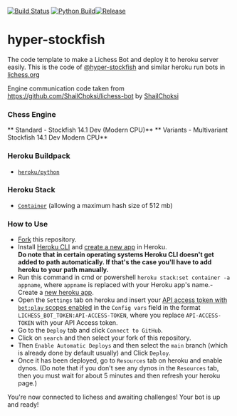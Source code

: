 [![Build Status](https://github.com/RaviharaV-bot/hyper-stockfish/actions/workflows/docker-image.yml/badge.svg)](https://github.com/RaviharaV-bot/hyper-stockfish/actions) [![Python Build](https://github.com/RaviharaV-bot/hyper-stockfish/actions/workflows/python.yml/badge.svg)](https://github.com/RaviharaV-bot/hyper-stockfish/actions/workflows/python.yml)[![Release](https://github.com/RaviharaV-bot/hyper-stockfish/actions/workflows/release.yml/badge.svg)](https://github.com/RaviharaV-bot/hyper-stockfish/actions/workflows/release.yml)

# hyper-stockfish

The code template to make a Lichess Bot and deploy it to heroku server easily.
This is the code of [@hyper-stockfish](https://lichess.org/@/hyper-stockfish) and similar heroku run bots in [lichess.org](https://lichess.org)

Engine communication code taken from https://github.com/ShailChoksi/lichess-bot by [ShailChoksi](https://github.com/ShailChoksi)

### Chess Engine

** Standard - Stockfish 14.1 Dev (Modern CPU)**
** Variants - Multivariant Stockfish 14.1 Dev Modern CPU**

### Heroku Buildpack

- [`heroku/python`](https://elements.heroku.com/buildpacks/heroku/heroku-buildpack-python)

### Heroku Stack

- [`Container`](https://devcenter.heroku.com/articles/container-registry-and-runtime) (allowing a maximum hash size of 512 mb)

### How to Use

- [Fork](https://github.com/RaviharaV-bot/hyper-stockfish/fork) this repository.
- Install [Heroku CLI](https://devcenter.heroku.com/articles/heroku-cli) and [create a new app](https://dashboard.heroku.com/new-app) in Heroku. <br/>
**Do note that in certain operating systems Heroku CLI doesn't get added to path automatically. If that's the case you'll have to add heroku to your path manually.**
- Run this command in cmd or powershell `heroku stack:set container -a appname`, where `appname` is replaced with your Heroku app's name.- Create a [new heroku app](https://dashboard.heroku.com/new-app).
- Open the `Settings` tab on heroku and insert your [API access token with `bot:play` scopes enabled](https://lichess.org/account/oauth/token/create?scopes[]=bot:play&description=Lichess+Bot+Token) in the `Config vars` field in the format `LICHESS_BOT_TOKEN:API-ACCESS-TOKEN`, where you replace `API-ACCESS-TOKEN` with your API Access token.
- Go to the `Deploy` tab and click `Connect to GitHub`.
- Click on `search` and then select your fork of this repository.
- Then `Enable Automatic Deploys` and then select the `main` branch (which is already done by default usually) and Click `Deploy`.
- Once it has been deployed, go to `Resources` tab on heroku and enable dynos. (Do note that if you don't see any dynos in the `Resources` tab, then you must wait for about 5 minutes and then refresh your heroku page.)

You're now connected to lichess and awaiting challenges! Your bot is up and ready!
